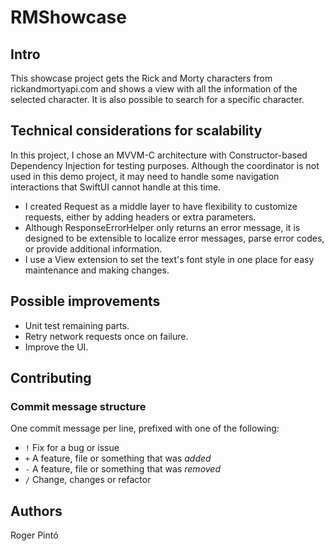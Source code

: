 # RMShowcase

## Intro

This showcase project gets the Rick and Morty characters from rickandmortyapi.com and shows a view with all the information of the selected character. It is also possible to search for a specific character.

## Technical considerations for scalability

In this project, I chose an MVVM-C architecture with Constructor-based Dependency Injection for testing purposes. Although the coordinator is not used in this demo project, it may need to handle some navigation interactions that SwiftUI cannot handle at this time.

- I created Request as a middle layer to have flexibility to customize requests, either by adding headers or extra parameters.
- Although ResponseErrorHelper only returns an error message, it is designed to be extensible to localize error messages, parse error codes, or provide additional information.
- I use a View extension to set the text's font style in one place for easy maintenance and making changes.

## Possible improvements

- Unit test remaining parts.
- Retry network requests once on failure.
- Improve the UI.

## Contributing

### Commit message structure

One commit message per line, prefixed with one of the following:
- `!` Fix for a bug or issue
- `+` A feature, file or something that was *added*
- `-` A feature, file or something that was *removed*
- `/` Change, changes or refactor

## Authors

Roger Pintó
